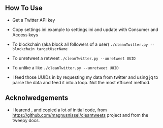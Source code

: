How To  Use
-----------
* Get a Twitter API key
* Copy settings.ini.example to settings.ini and update with Consumer and Access keys
* To blockchain (aka block all followers of a user) `./cleanTwitter.py --blockchain targetUserName`
* To unretweet a retweet `./cleanTwitter.py --unretweet UUID`
* To unlike a like `./cleanTwitter.py --unretweet UUID`

* I feed those UUIDs in by requesting my data from twitter and using jq to parse the data and feed it into a loop.  Not the most efficent method.



Acknolwedgements
----------------
* I learend , and copied a lot of initial code, from https://github.com/magnusnissel/cleantweets project and from the tweepy docs.

